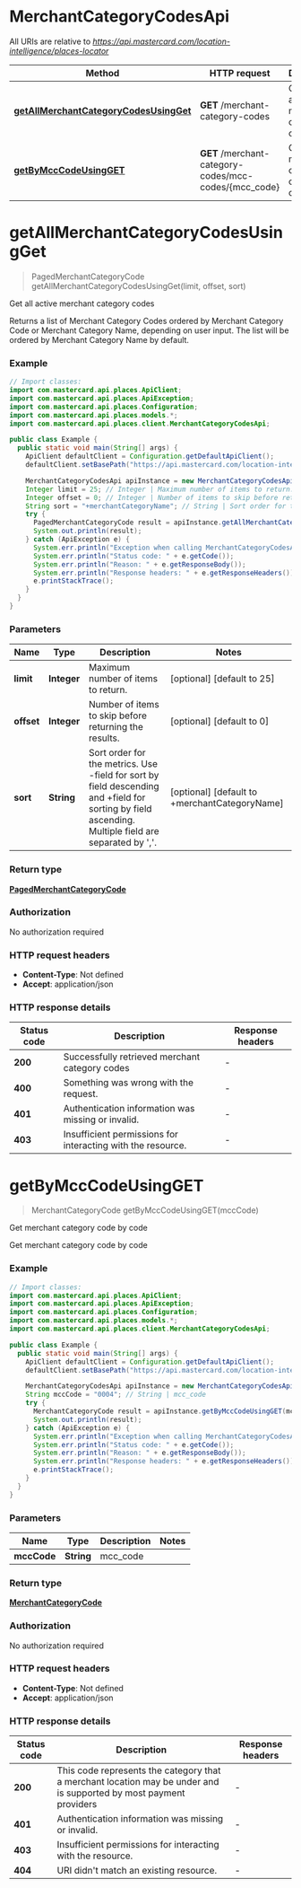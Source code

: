 # MerchantCategoryCodesApi

All URIs are relative to *https://api.mastercard.com/location-intelligence/places-locator*

Method | HTTP request | Description
------------- | ------------- | -------------
[**getAllMerchantCategoryCodesUsingGet**](MerchantCategoryCodesApi.md#getAllMerchantCategoryCodesUsingGet) | **GET** /merchant-category-codes | Get all active merchant category codes
[**getByMccCodeUsingGET**](MerchantCategoryCodesApi.md#getByMccCodeUsingGET) | **GET** /merchant-category-codes/mcc-codes/{mcc_code} | Get merchant category code by code


<a name="getAllMerchantCategoryCodesUsingGet"></a>
# **getAllMerchantCategoryCodesUsingGet**
> PagedMerchantCategoryCode getAllMerchantCategoryCodesUsingGet(limit, offset, sort)

Get all active merchant category codes

Returns a list of Merchant Category Codes ordered by Merchant Category Code or Merchant Category Name, depending on user input. The list will be ordered by Merchant Category Name by default.

### Example
```java
// Import classes:
import com.mastercard.api.places.ApiClient;
import com.mastercard.api.places.ApiException;
import com.mastercard.api.places.Configuration;
import com.mastercard.api.places.models.*;
import com.mastercard.api.places.client.MerchantCategoryCodesApi;

public class Example {
  public static void main(String[] args) {
    ApiClient defaultClient = Configuration.getDefaultApiClient();
    defaultClient.setBasePath("https://api.mastercard.com/location-intelligence/places-locator");

    MerchantCategoryCodesApi apiInstance = new MerchantCategoryCodesApi(defaultClient);
    Integer limit = 25; // Integer | Maximum number of items to return.
    Integer offset = 0; // Integer | Number of items to skip before returning the results.
    String sort = "+merchantCategoryName"; // String | Sort order for the metrics. Use -field for sort by field descending and +field for sorting by field ascending. Multiple field are separated by ','.
    try {
      PagedMerchantCategoryCode result = apiInstance.getAllMerchantCategoryCodesUsingGet(limit, offset, sort);
      System.out.println(result);
    } catch (ApiException e) {
      System.err.println("Exception when calling MerchantCategoryCodesApi#getAllMerchantCategoryCodesUsingGet");
      System.err.println("Status code: " + e.getCode());
      System.err.println("Reason: " + e.getResponseBody());
      System.err.println("Response headers: " + e.getResponseHeaders());
      e.printStackTrace();
    }
  }
}
```

### Parameters

Name | Type | Description  | Notes
------------- | ------------- | ------------- | -------------
 **limit** | **Integer**| Maximum number of items to return. | [optional] [default to 25]
 **offset** | **Integer**| Number of items to skip before returning the results. | [optional] [default to 0]
 **sort** | **String**| Sort order for the metrics. Use -field for sort by field descending and +field for sorting by field ascending. Multiple field are separated by &#39;,&#39;. | [optional] [default to +merchantCategoryName]

### Return type

[**PagedMerchantCategoryCode**](PagedMerchantCategoryCode.md)

### Authorization

No authorization required

### HTTP request headers

 - **Content-Type**: Not defined
 - **Accept**: application/json

### HTTP response details
| Status code | Description | Response headers |
|-------------|-------------|------------------|
**200** | Successfully retrieved merchant category codes |  -  |
**400** | Something was wrong with the request. |  -  |
**401** | Authentication information was missing or invalid. |  -  |
**403** | Insufficient permissions for interacting with the resource. |  -  |

<a name="getByMccCodeUsingGET"></a>
# **getByMccCodeUsingGET**
> MerchantCategoryCode getByMccCodeUsingGET(mccCode)

Get merchant category code by code

Get merchant category code by code

### Example
```java
// Import classes:
import com.mastercard.api.places.ApiClient;
import com.mastercard.api.places.ApiException;
import com.mastercard.api.places.Configuration;
import com.mastercard.api.places.models.*;
import com.mastercard.api.places.client.MerchantCategoryCodesApi;

public class Example {
  public static void main(String[] args) {
    ApiClient defaultClient = Configuration.getDefaultApiClient();
    defaultClient.setBasePath("https://api.mastercard.com/location-intelligence/places-locator");

    MerchantCategoryCodesApi apiInstance = new MerchantCategoryCodesApi(defaultClient);
    String mccCode = "0004"; // String | mcc_code
    try {
      MerchantCategoryCode result = apiInstance.getByMccCodeUsingGET(mccCode);
      System.out.println(result);
    } catch (ApiException e) {
      System.err.println("Exception when calling MerchantCategoryCodesApi#getByMccCodeUsingGET");
      System.err.println("Status code: " + e.getCode());
      System.err.println("Reason: " + e.getResponseBody());
      System.err.println("Response headers: " + e.getResponseHeaders());
      e.printStackTrace();
    }
  }
}
```

### Parameters

Name | Type | Description  | Notes
------------- | ------------- | ------------- | -------------
 **mccCode** | **String**| mcc_code |

### Return type

[**MerchantCategoryCode**](MerchantCategoryCode.md)

### Authorization

No authorization required

### HTTP request headers

 - **Content-Type**: Not defined
 - **Accept**: application/json

### HTTP response details
| Status code | Description | Response headers |
|-------------|-------------|------------------|
**200** | This code represents the category that a merchant location may be under and is supported by most payment providers |  -  |
**401** | Authentication information was missing or invalid. |  -  |
**403** | Insufficient permissions for interacting with the resource. |  -  |
**404** | URI didn&#39;t match an existing resource. |  -  |

